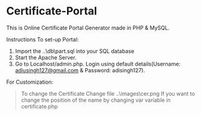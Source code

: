 # Certificate-Portal
This is Online Certificate Portal Generator made in PHP & MySQL.

Instructions To set-up Portal:
1. Import the ..\db\part.sql into your SQL database
2. Start the Apache Server.
3. Go to Localhost/admin.php. Login using default details(Username: adiusingh127@gmail.com & Password: adisingh127).

For Customization:
>To change the Certificate Change file ..\images\cer.png
>If you want to change the position of the name by changing var variable in certificate.php 
